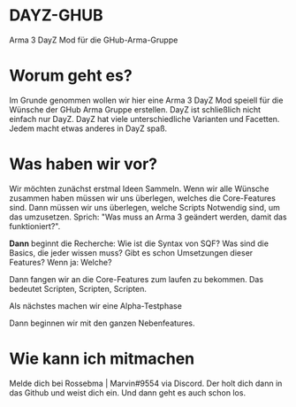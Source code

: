# DAYZ-GHUB
Arma 3 DayZ Mod für die GHub-Arma-Gruppe

<h1>Worum geht es?</h1>
Im Grunde genommen wollen wir hier eine Arma 3 DayZ Mod speiell für die Wünsche der GHub Arma Gruppe erstellen. DayZ ist schließlich nicht einfach nur DayZ. DayZ hat viele unterschiedliche Varianten und Facetten. Jedem macht etwas anderes in DayZ spaß. 

<h1>Was haben wir vor?</h1>
Wir möchten zunächst erstmal Ideen Sammeln. Wenn wir alle Wünsche zusammen haben müssen wir uns überlegen, welches die Core-Features sind. Dann müssen wir uns überlegen, welche Scripts Notwendig sind, um das umzusetzen. Sprich: "Was muss an Arma 3 geändert werden, damit das funktioniert?". 

**Dann** beginnt die Recherche:
Wie ist die Syntax von SQF?
Was sind die Basics, die jeder wissen muss?
Gibt es schon Umsetzungen dieser Features? Wenn ja: Welche?

Dann fangen wir an die Core-Features zum laufen zu bekommen. Das bedeutet Scripten, Scripten, Scripten.

Als nächstes machen wir eine Alpha-Testphase

Dann beginnen wir mit den ganzen Nebenfeatures. 

<h1>Wie kann ich mitmachen</h1>
Melde dich bei Rossebma | Marvin#9554 via Discord. Der holt dich dann in das Github und weist dich ein. Und dann geht es auch schon los. 
